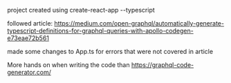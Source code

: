 project created using create-react-app --typescript

followed article: https://medium.com/open-graphql/automatically-generate-typescript-definitions-for-graphql-queries-with-apollo-codegen-e73eae72b561

made some changes to App.ts for errors that were not covered in article

More hands on when writing the code than https://graphql-code-generator.com/